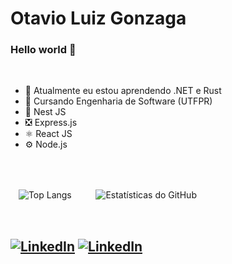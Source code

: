 # Otavio Luiz Gonzaga
### Hello world 👋
<br />

- 🌱 Atualmente eu estou aprendendo .NET e Rust
- 📖 Cursando Engenharia de Software (UTFPR)
- 🦁 Nest JS
- ❎ Express.js
- ⚛️ React JS
- ⚙️ Node.js
  
<br />
<br />

ㅤ<img src="https://github-readme-stats.vercel.app/api/top-langs/?username=OtavioGonzaga&layout=donut-vertical" alt="Top Langs" >ㅤㅤㅤ<img src="https://github-readme-stats.vercel.app/api?username=OtavioGonzaga&show_icons=true&theme=synthwave" alt="Estatísticas do GitHub">

<br />

## [![LinkedIn](https://img.shields.io/badge/-LinkedIn-blue?style=flat&logo=Linkedin&logoColor=white)](https://www.linkedin.com/in/otaviogonzaga/) [![LinkedIn](https://img.shields.io/badge/-Gmail-red?style=flat&logo=Gmail&logoColor=white)](mailto:otaviolgonzaga@gmail.com)
